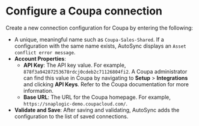 # Configure a Coupa connection

Create a new connection configuration for Coupa by entering the following:

-   A unique, meaningful name such as `Coupa-Sales-Shared`. If a configuration with the same name exists, AutoSync displays an `Asset conflict error message`.
-   **Account Properties**:
    -   **API Key**: The API key value. For example, `878f3a94287253678rdcj0cdeb2c71126804fi2`. A Coupa administrator can find this value in Coupa by navigating to **Setup** \> **Integrations** and clicking **API Keys**. Refer to the Coupa documentation for more information.
    -   **Base URL**: The URL for the Coupa homepage. For example, `https://snaplogic-demo.coupacloud.com/`.
-   **Validate and Save**: After saving and validating, AutoSync adds the configuration to the list of saved connections.


